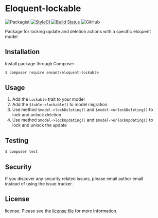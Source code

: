 # Eloquent-lockable

![Packagist](https://img.shields.io/packagist/dt/envant/eloquent-lockable)
[![StyleCI](https://styleci.io/repos/216244512/shield?style=flat)](https://styleci.io/repos/216244512)
[![Build Status](https://travis-ci.org/envant/eloquent-lockable.svg?branch=master)](https://travis-ci.org/envant/fireable)
![GitHub](https://img.shields.io/github/license/envant/eloquent-lockable)

Package for locking update and deletion actions with a specific eloquent model

## Installation

Install package through Composer

``` bash
$ composer require envant/eloquent-lockable
```

## Usage

1. Add the `Lockable` trait to your model
2. Add the `$table->lockable()` to model migration
3. Use method `$model->lockDeleting()` and `$model->unlockDeleting()` to lock and unlock deletion
3. Use method `$model->lockUpdating()` and `$model->unlockUpdating()` to lock and unlock the update

## Testing

``` bash
$ composer test
```
## Security

If you discover any security related issues, please email author email instead of using the issue tracker.

## License

license. Please see the [license file](LICENSE) for more information.
